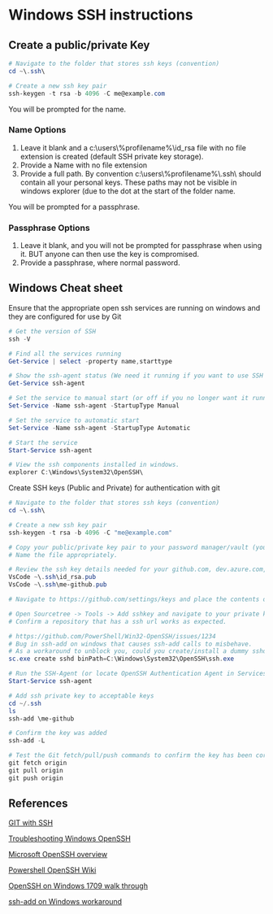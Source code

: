 # Windows SSH instructions

## Create a public/private Key

```powershell
# Navigate to the folder that stores ssh keys (convention)
cd ~\.ssh\

# Create a new ssh key pair
ssh-keygen -t rsa -b 4096 -C me@example.com
```

You will be prompted for the name.

### Name Options

1. Leave it blank and a c:\users\\%profilename%\id_rsa file with no file extension is created (default SSH private key storage).
2. Provide a Name with no file extension
3. Provide a full path.  By convention c:\users\\%profilename%\\.ssh\ should contain all your personal keys. These paths may not be visible in windows explorer (due to the dot at the start of the folder name.

You will be prompted for a passphrase.

### Passphrase Options

1. Leave it blank, and you will not be prompted for passphrase when using it. BUT anyone can then use the key is compromised.
2. Provide a passphrase, where normal password.

## Windows Cheat sheet

Ensure that the appropriate open ssh services are running on windows and they are configured for use by Git

```powershell
# Get the version of SSH
ssh -V

# Find all the services running
Get-Service | select -property name,starttype

# Show the ssh-agent status (We need it running if you want to use SSH keys in windows)
Get-Service ssh-agent

# Set the service to manual start (or off if you no longer want it running)
Set-Service -Name ssh-agent -StartupType Manual

# Set the service to automatic start
Set-Service -Name ssh-agent -StartupType Automatic

# Start the service
Start-Service ssh-agent

# View the ssh components installed in windows.
explorer C:\Windows\System32\OpenSSH\
```

Create SSH keys (Public and Private) for authentication with git

```powershell
# Navigate to the folder that stores ssh keys (convention)
cd ~\.ssh\

# Create a new ssh key pair
ssh-keygen -t rsa -b 4096 -C "me@example.com"

# Copy your public/private key pair to your password manager/vault (you should maintain security on the private key (no file extension))
# Name the file appropriately.

# Review the ssh key details needed for your github.com, dev.azure.com, bitbucket.org git accounts.
VsCode ~\.ssh\id_rsa.pub
VsCode ~\.ssh\me-github.pub

# Navigate to https://github.com/settings/keys and place the contents of the pub file into github settings for your profile.

# Open Sourcetree -> Tools -> Add sshkey and navigate to your private key (no extension).
# Confirm a repository that has a ssh url works as expected.

# https://github.com/PowerShell/Win32-OpenSSH/issues/1234
# Bug in ssh-add on windows that causes ssh-add calls to misbehave.
# As a workaround to unblock you, could you create/install a dummy sshd service like this:
sc.exe create sshd binPath=C:\Windows\System32\OpenSSH\ssh.exe

# Run the SSH-Agent (or locate OpenSSH Authentication Agent in Services MMC)
Start-Service ssh-agent

# Add ssh private key to acceptable keys
cd ~/.ssh
ls  
ssh-add \me-github

# Confirm the key was added
ssh-add -L

# Test the Git fetch/pull/push commands to confirm the key has been correctly registered.
git fetch origin
git pull origin
git push origin
```

## References

[GIT with SSH](https://dev.to/bdbch/setting-up-ssh-and-git-on-windows-10-2khk)

[Troubleshooting Windows OpenSSH](https://github.com/PowerShell/Win32-OpenSSH/issues/1133)

[Microsoft OpenSSH overview](https://docs.microsoft.com/en-us/windows-server/administration/openssh/openssh_overview)

[Powershell OpenSSH Wiki](https://github.com/powershell/Win32-OpenSSH/wiki)

[OpenSSH on Windows 1709 walk through](https://devblogs.microsoft.com/powershell/using-the-openssh-beta-in-windows-10-fall-creators-update-and-windows-server-1709/)

[ssh-add on Windows workaround](https://github.com/PowerShell/Win32-OpenSSH/issues/1234)
